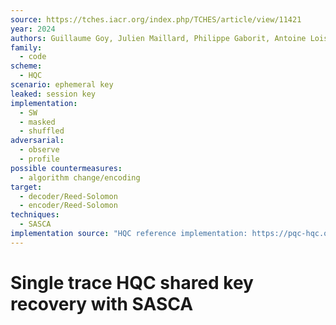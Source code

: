```yaml
---
source: https://tches.iacr.org/index.php/TCHES/article/view/11421
year: 2024
authors: Guillaume Goy, Julien Maillard, Philippe Gaborit, Antoine Loiseau
family:
  - code
scheme:
  - HQC
scenario: ephemeral key
leaked: session key
implementation:
  - SW
  - masked
  - shuffled
adversarial:
  - observe
  - profile
possible countermeasures:
  - algorithm change/encoding
target:
  - decoder/Reed-Solomon
  - encoder/Reed-Solomon
techniques:
  - SASCA
implementation source: "HQC reference implementation: https://pqc-hqc.org/implementation.html"
---
```

# Single trace HQC shared key recovery with SASCA